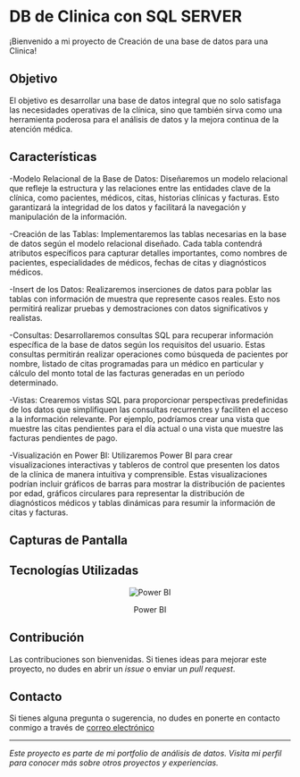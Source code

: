 # DB de Clinica con SQL SERVER

¡Bienvenido a mi proyecto de Creación de una base de datos para una Clinica!

## Objetivo
El objetivo es desarrollar una base de datos integral que no solo satisfaga las necesidades operativas de la clínica, sino que también sirva como una herramienta poderosa para el análisis de datos y la mejora continua de la atención médica.

## Características
-Modelo Relacional de la Base de Datos: Diseñaremos un modelo relacional que refleje la estructura y las relaciones entre las entidades clave de la clínica, como pacientes, médicos, citas, historias clínicas y facturas. Esto garantizará la integridad de los datos y facilitará la navegación y manipulación de la información.

-Creación de las Tablas: Implementaremos las tablas necesarias en la base de datos según el modelo relacional diseñado. Cada tabla contendrá atributos específicos para capturar detalles importantes, como nombres de pacientes, especialidades de médicos, fechas de citas y diagnósticos médicos.

-Insert de los Datos: Realizaremos inserciones de datos para poblar las tablas con información de muestra que represente casos reales. Esto nos permitirá realizar pruebas y demostraciones con datos significativos y realistas.

-Consultas: Desarrollaremos consultas SQL para recuperar información específica de la base de datos según los requisitos del usuario. Estas consultas permitirán realizar operaciones como búsqueda de pacientes por nombre, listado de citas programadas para un médico en particular y cálculo del monto total de las facturas generadas en un período determinado.

-Vistas: Crearemos vistas SQL para proporcionar perspectivas predefinidas de los datos que simplifiquen las consultas recurrentes y faciliten el acceso a la información relevante. Por ejemplo, podríamos crear una vista que muestre las citas pendientes para el día actual o una vista que muestre las facturas pendientes de pago.

-Visualización en Power BI: Utilizaremos Power BI para crear visualizaciones interactivas y tableros de control que presenten los datos de la clínica de manera intuitiva y comprensible. Estas visualizaciones podrían incluir gráficos de barras para mostrar la distribución de pacientes por edad, gráficos circulares para representar la distribución de diagnósticos médicos y tablas dinámicas para resumir la información de citas y facturas.

## Capturas de Pantalla

## Tecnologías Utilizadas
<div align="center">
  <img src="https://img.icons8.com/color/48/000000/power-bi.png" alt="Power BI">
  <p>Power BI</p>
</div>



## Contribución
Las contribuciones son bienvenidas. Si tienes ideas para mejorar este proyecto, no dudes en abrir un _issue_ o enviar un _pull request_.

## Contacto
Si tienes alguna pregunta o sugerencia, no dudes en ponerte en contacto conmigo a través de [correo electrónico](gerezbelen875@gmail.com) 

---

_Este proyecto es parte de mi portfolio de análisis de datos. Visita mi perfil para conocer más sobre otros proyectos y experiencias._

